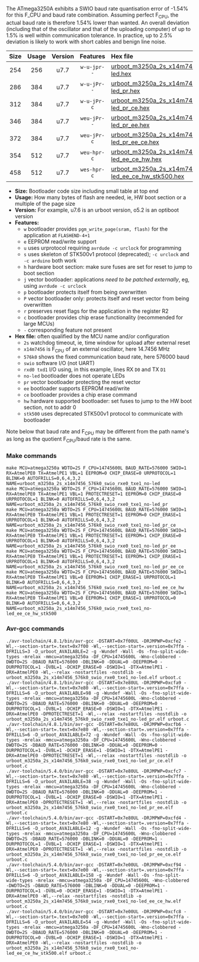 The ATmega3250A exhibits a SWIO baud rate quantisation error of -1.54% for this F_CPU and baud rate combination. Assuming perfect F<sub>CPU</sub>, the actual baud rate is therefore 1.54% lower than wanted. An overall deviation (including that of the oscillator and that of the uploading computer) of up to 1.5% is well within communication tolerance. In practice, up to 2.5% deviation is likely to work with short cables and benign line noise.

|Size|Usage|Version|Features|Hex file|
|:-:|:-:|:-:|:-:|:--|
|254|256|u7.7|`w-u-jpr--`|[urboot_m3250a_2s_x14m7456_576k0_swio_rxe0_txe1_no-led.hex](https://raw.githubusercontent.com/stefanrueger/urboot.hex/main/mcus/atmega3250a/watchdog_2_s/external_oscillator_x/14m745600_hz/%2B576k0_baud/uart0_rxe0_txe1/no-led/urboot_m3250a_2s_x14m7456_576k0_swio_rxe0_txe1_no-led.hex)|
|286|384|u7.7|`w-u-jPr--`|[urboot_m3250a_2s_x14m7456_576k0_swio_rxe0_txe1_no-led_pr.hex](https://raw.githubusercontent.com/stefanrueger/urboot.hex/main/mcus/atmega3250a/watchdog_2_s/external_oscillator_x/14m745600_hz/%2B576k0_baud/uart0_rxe0_txe1/no-led/urboot_m3250a_2s_x14m7456_576k0_swio_rxe0_txe1_no-led_pr.hex)|
|312|384|u7.7|`w-u-jPr-c`|[urboot_m3250a_2s_x14m7456_576k0_swio_rxe0_txe1_no-led_pr_ce.hex](https://raw.githubusercontent.com/stefanrueger/urboot.hex/main/mcus/atmega3250a/watchdog_2_s/external_oscillator_x/14m745600_hz/%2B576k0_baud/uart0_rxe0_txe1/no-led/urboot_m3250a_2s_x14m7456_576k0_swio_rxe0_txe1_no-led_pr_ce.hex)|
|346|384|u7.7|`weu-jPr--`|[urboot_m3250a_2s_x14m7456_576k0_swio_rxe0_txe1_no-led_pr_ee.hex](https://raw.githubusercontent.com/stefanrueger/urboot.hex/main/mcus/atmega3250a/watchdog_2_s/external_oscillator_x/14m745600_hz/%2B576k0_baud/uart0_rxe0_txe1/no-led/urboot_m3250a_2s_x14m7456_576k0_swio_rxe0_txe1_no-led_pr_ee.hex)|
|372|384|u7.7|`weu-jPr-c`|[urboot_m3250a_2s_x14m7456_576k0_swio_rxe0_txe1_no-led_pr_ee_ce.hex](https://raw.githubusercontent.com/stefanrueger/urboot.hex/main/mcus/atmega3250a/watchdog_2_s/external_oscillator_x/14m745600_hz/%2B576k0_baud/uart0_rxe0_txe1/no-led/urboot_m3250a_2s_x14m7456_576k0_swio_rxe0_txe1_no-led_pr_ee_ce.hex)|
|354|512|u7.7|`weu-hpr-c`|[urboot_m3250a_2s_x14m7456_576k0_swio_rxe0_txe1_no-led_ee_ce_hw.hex](https://raw.githubusercontent.com/stefanrueger/urboot.hex/main/mcus/atmega3250a/watchdog_2_s/external_oscillator_x/14m745600_hz/%2B576k0_baud/uart0_rxe0_txe1/no-led/urboot_m3250a_2s_x14m7456_576k0_swio_rxe0_txe1_no-led_ee_ce_hw.hex)|
|458|512|u7.7|`wes-hpr-c`|[urboot_m3250a_2s_x14m7456_576k0_swio_rxe0_txe1_no-led_ee_ce_hw_stk500.hex](https://raw.githubusercontent.com/stefanrueger/urboot.hex/main/mcus/atmega3250a/watchdog_2_s/external_oscillator_x/14m745600_hz/%2B576k0_baud/uart0_rxe0_txe1/no-led/urboot_m3250a_2s_x14m7456_576k0_swio_rxe0_txe1_no-led_ee_ce_hw_stk500.hex)|

- **Size:** Bootloader code size including small table at top end
- **Usage:** How many bytes of flash are needed, ie, HW boot section or a multiple of the page size
- **Version:** For example, u7.6 is an urboot version, o5.2 is an optiboot version
- **Features:**
  + `w` bootloader provides `pgm_write_page(sram, flash)` for the application at `FLASHEND-4+1`
  + `e` EEPROM read/write support
  + `u` uses urprotocol requiring `avrdude -c urclock` for programming
  + `s` uses skeleton of STK500v1 protocol (deprecated); `-c urclock` and `-c arduino` both work
  + `h` hardware boot section: make sure fuses are set for reset to jump to boot section
  + `j` vector bootloader: applications *need to be patched externally*, eg, using `avrdude -c urclock`
  + `p` bootloader protects itself from being overwritten
  + `P` vector bootloader only: protects itself and reset vector from being overwritten
  + `r` preserves reset flags for the application in the register R2
  + `c` bootloader provides chip erase functionality (recommended for large MCUs)
  + `-` corresponding feature not present
- **Hex file:** often qualified by the MCU name and/or configuration
  + `2s` watchdog timeout, ie, time window for upload after external reset
  + `x14m7456` is F<sub>CPU</sub> of an external oscillator, here 14.7456 MHz
  + `576k0` shows the fixed communication baud rate, here 576000 baud
  + `swio` software I/O (not UART)
  + `rxd0 txd1` I/O using, in this example, lines RX `D0` and TX `D1`
  + `no-led` bootloader does not operate LEDs
  + `pr` vector bootloader protecting the reset vector
  + `ee` bootloader supports EEPROM read/write
  + `ce` bootloader provides a chip erase command
  + `hw` hardware supported bootloader: set fuses to jump to the HW boot section, not to addr 0
  + `stk500` uses deprecated STK500v1 protocol to communicate with bootloader


Note below that baud rate and F<sub>CPU</sub> may be different from the path name's as long as the quotient F<sub>CPU</sub>/baud rate is the same.

### Make commands
```
make MCU=atmega3250a WDTO=2S F_CPU=14745600L BAUD_RATE=576000 SWIO=1 RX=AtmelPE0 TX=AtmelPE1 VBL=1 EEPROM=0 CHIP_ERASE=0 URPROTOCOL=1 BLINK=0 AUTOFRILLS=0,6,4,3,2 NAME=urboot_m3250a_2s_x14m7456_576k0_swio_rxe0_txe1_no-led
make MCU=atmega3250a WDTO=2S F_CPU=14745600L BAUD_RATE=576000 SWIO=1 RX=AtmelPE0 TX=AtmelPE1 VBL=1 PROTECTRESET=1 EEPROM=0 CHIP_ERASE=0 URPROTOCOL=1 BLINK=0 AUTOFRILLS=0,6,4,3,2 NAME=urboot_m3250a_2s_x14m7456_576k0_swio_rxe0_txe1_no-led_pr
make MCU=atmega3250a WDTO=2S F_CPU=14745600L BAUD_RATE=576000 SWIO=1 RX=AtmelPE0 TX=AtmelPE1 VBL=1 PROTECTRESET=1 EEPROM=0 CHIP_ERASE=1 URPROTOCOL=1 BLINK=0 AUTOFRILLS=0,6,4,3,2 NAME=urboot_m3250a_2s_x14m7456_576k0_swio_rxe0_txe1_no-led_pr_ce
make MCU=atmega3250a WDTO=2S F_CPU=14745600L BAUD_RATE=576000 SWIO=1 RX=AtmelPE0 TX=AtmelPE1 VBL=1 PROTECTRESET=1 EEPROM=1 CHIP_ERASE=0 URPROTOCOL=1 BLINK=0 AUTOFRILLS=0,6,4,3,2 NAME=urboot_m3250a_2s_x14m7456_576k0_swio_rxe0_txe1_no-led_pr_ee
make MCU=atmega3250a WDTO=2S F_CPU=14745600L BAUD_RATE=576000 SWIO=1 RX=AtmelPE0 TX=AtmelPE1 VBL=1 PROTECTRESET=1 EEPROM=1 CHIP_ERASE=1 URPROTOCOL=1 BLINK=0 AUTOFRILLS=0,6,4,3,2 NAME=urboot_m3250a_2s_x14m7456_576k0_swio_rxe0_txe1_no-led_pr_ee_ce
make MCU=atmega3250a WDTO=2S F_CPU=14745600L BAUD_RATE=576000 SWIO=1 RX=AtmelPE0 TX=AtmelPE1 VBL=0 EEPROM=1 CHIP_ERASE=1 URPROTOCOL=1 BLINK=0 AUTOFRILLS=0,6,4,3,2 NAME=urboot_m3250a_2s_x14m7456_576k0_swio_rxe0_txe1_no-led_ee_ce_hw
make MCU=atmega3250a WDTO=2S F_CPU=14745600L BAUD_RATE=576000 SWIO=1 RX=AtmelPE0 TX=AtmelPE1 VBL=0 EEPROM=1 CHIP_ERASE=1 URPROTOCOL=0 BLINK=0 AUTOFRILLS=0,6,4,3,2 NAME=urboot_m3250a_2s_x14m7456_576k0_swio_rxe0_txe1_no-led_ee_ce_hw_stk500
```

### Avr-gcc commands
```
./avr-toolchain/4.8.1/bin/avr-gcc -DSTART=0x7f00UL -DRJMPWP=0xcfe2 -Wl,--section-start=.text=0x7f00 -Wl,--section-start=.version=0x7ffa -DFRILLS=3 -D_urboot_AVAILABLE=2 -g -Wundef -Wall -Os -fno-split-wide-types -mrelax -mmcu=atmega3250a -DF_CPU=14745600L -Wno-clobbered -DWDTO=2S -DBAUD_RATE=576000 -DBLINK=0 -DDUAL=0 -DEEPROM=0 -DURPROTOCOL=1 -DVBL=1 -DCHIP_ERASE=0 -DSWIO=1 -DTX=AtmelPE1 -DRX=AtmelPE0 -Wl,--relax -nostartfiles -nostdlib -o urboot_m3250a_2s_x14m7456_576k0_swio_rxe0_txe1_no-led.elf urboot.c
./avr-toolchain/4.8.1/bin/avr-gcc -DSTART=0x7e80UL -DRJMPWP=0xcfa9 -Wl,--section-start=.text=0x7e80 -Wl,--section-start=.version=0x7ffa -DFRILLS=6 -D_urboot_AVAILABLE=98 -g -Wundef -Wall -Os -fno-split-wide-types -mrelax -mmcu=atmega3250a -DF_CPU=14745600L -Wno-clobbered -DWDTO=2S -DBAUD_RATE=576000 -DBLINK=0 -DDUAL=0 -DEEPROM=0 -DURPROTOCOL=1 -DVBL=1 -DCHIP_ERASE=0 -DSWIO=1 -DTX=AtmelPE1 -DRX=AtmelPE0 -DPROTECTRESET=1 -Wl,--relax -nostartfiles -nostdlib -o urboot_m3250a_2s_x14m7456_576k0_swio_rxe0_txe1_no-led_pr.elf urboot.c
./avr-toolchain/4.8.1/bin/avr-gcc -DSTART=0x7e80UL -DRJMPWP=0xcfb6 -Wl,--section-start=.text=0x7e80 -Wl,--section-start=.version=0x7ffa -DFRILLS=6 -D_urboot_AVAILABLE=72 -g -Wundef -Wall -Os -fno-split-wide-types -mrelax -mmcu=atmega3250a -DF_CPU=14745600L -Wno-clobbered -DWDTO=2S -DBAUD_RATE=576000 -DBLINK=0 -DDUAL=0 -DEEPROM=0 -DURPROTOCOL=1 -DVBL=1 -DCHIP_ERASE=1 -DSWIO=1 -DTX=AtmelPE1 -DRX=AtmelPE0 -DPROTECTRESET=1 -Wl,--relax -nostartfiles -nostdlib -o urboot_m3250a_2s_x14m7456_576k0_swio_rxe0_txe1_no-led_pr_ce.elf urboot.c
./avr-toolchain/5.4.0/bin/avr-gcc -DSTART=0x7e80UL -DRJMPWP=0xcfc7 -Wl,--section-start=.text=0x7e80 -Wl,--section-start=.version=0x7ffa -DFRILLS=6 -D_urboot_AVAILABLE=38 -g -Wundef -Wall -Os -fno-split-wide-types -mrelax -mmcu=atmega3250a -DF_CPU=14745600L -Wno-clobbered -DWDTO=2S -DBAUD_RATE=576000 -DBLINK=0 -DDUAL=0 -DEEPROM=1 -DURPROTOCOL=1 -DVBL=1 -DCHIP_ERASE=0 -DSWIO=1 -DTX=AtmelPE1 -DRX=AtmelPE0 -DPROTECTRESET=1 -Wl,--relax -nostartfiles -nostdlib -o urboot_m3250a_2s_x14m7456_576k0_swio_rxe0_txe1_no-led_pr_ee.elf urboot.c
./avr-toolchain/5.4.0/bin/avr-gcc -DSTART=0x7e80UL -DRJMPWP=0xcfd4 -Wl,--section-start=.text=0x7e80 -Wl,--section-start=.version=0x7ffa -DFRILLS=6 -D_urboot_AVAILABLE=12 -g -Wundef -Wall -Os -fno-split-wide-types -mrelax -mmcu=atmega3250a -DF_CPU=14745600L -Wno-clobbered -DWDTO=2S -DBAUD_RATE=576000 -DBLINK=0 -DDUAL=0 -DEEPROM=1 -DURPROTOCOL=1 -DVBL=1 -DCHIP_ERASE=1 -DSWIO=1 -DTX=AtmelPE1 -DRX=AtmelPE0 -DPROTECTRESET=1 -Wl,--relax -nostartfiles -nostdlib -o urboot_m3250a_2s_x14m7456_576k0_swio_rxe0_txe1_no-led_pr_ee_ce.elf urboot.c
./avr-toolchain/5.4.0/bin/avr-gcc -DSTART=0x7e00UL -DRJMPWP=0xcf94 -Wl,--section-start=.text=0x7e00 -Wl,--section-start=.version=0x7ffa -DFRILLS=6 -D_urboot_AVAILABLE=158 -g -Wundef -Wall -Os -fno-split-wide-types -mrelax -mmcu=atmega3250a -DF_CPU=14745600L -Wno-clobbered -DWDTO=2S -DBAUD_RATE=576000 -DBLINK=0 -DDUAL=0 -DEEPROM=1 -DURPROTOCOL=1 -DVBL=0 -DCHIP_ERASE=1 -DSWIO=1 -DTX=AtmelPE1 -DRX=AtmelPE0 -Wl,--relax -nostartfiles -nostdlib -o urboot_m3250a_2s_x14m7456_576k0_swio_rxe0_txe1_no-led_ee_ce_hw.elf urboot.c
./avr-toolchain/5.4.0/bin/avr-gcc -DSTART=0x7e00UL -DRJMPWP=0xcfc8 -Wl,--section-start=.text=0x7e00 -Wl,--section-start=.version=0x7ffa -DFRILLS=6 -D_urboot_AVAILABLE=54 -g -Wundef -Wall -Os -fno-split-wide-types -mrelax -mmcu=atmega3250a -DF_CPU=14745600L -Wno-clobbered -DWDTO=2S -DBAUD_RATE=576000 -DBLINK=0 -DDUAL=0 -DEEPROM=1 -DURPROTOCOL=0 -DVBL=0 -DCHIP_ERASE=1 -DSWIO=1 -DTX=AtmelPE1 -DRX=AtmelPE0 -Wl,--relax -nostartfiles -nostdlib -o urboot_m3250a_2s_x14m7456_576k0_swio_rxe0_txe1_no-led_ee_ce_hw_stk500.elf urboot.c
```

